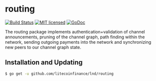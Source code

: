 routing
=======

[![Build Status](http://img.shields.io/travis/litecoinfinance/lnd.svg)](https://travis-ci.org/litecoinfinance/lnd) 
[![MIT licensed](https://img.shields.io/badge/license-MIT-blue.svg)](https://github.com/litecoinfinance/lnd/blob/master/LICENSE)
[![GoDoc](https://img.shields.io/badge/godoc-reference-blue.svg)](http://godoc.org/github.com/litecoinfinance/lnd/routing)

The routing package implements authentication+validation of channel
announcements, pruning of the channel graph, path finding within the network,
sending outgoing payments into the network and synchronizing new peers to our
channel graph state.

## Installation and Updating

```bash
$ go get -u github.com/litecoinfinance/lnd/routing
```
